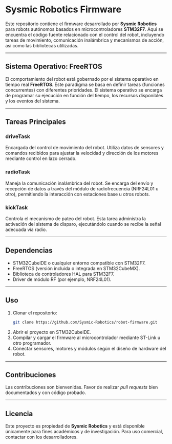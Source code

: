 # Sysmic Robotics Firmware

Este repositorio contiene el firmware desarrollado por **Sysmic Robotics** para robots autónomos basados en microcontroladores **STM32F7**. Aquí se encuentra el código fuente relacionado con el control del robot, incluyendo tareas de movimiento, comunicación inalámbrica y mecanismos de acción, así como las bibliotecas utilizadas.

---

## Sistema Operativo: FreeRTOS

El comportamiento del robot está gobernado por el sistema operativo en tiempo real **FreeRTOS**. Este paradigma se basa en definir tareas (funciones concurrentes) con diferentes prioridades. El sistema operativo se encarga de programar su ejecución en función del tiempo, los recursos disponibles y los eventos del sistema.

---

## Tareas Principales

### driveTask

Encargada del control de movimiento del robot. Utiliza datos de sensores y comandos recibidos para ajustar la velocidad y dirección de los motores mediante control en lazo cerrado.

### radioTask

Maneja la comunicación inalámbrica del robot. Se encarga del envío y recepción de datos a través del módulo de radiofrecuencia (NRF24L01 u otro), permitiendo la interacción con estaciones base u otros robots.

### kickTask

Controla el mecanismo de pateo del robot. Esta tarea administra la activación del sistema de disparo, ejecutándolo cuando se recibe la señal adecuada vía radio.

---

## Dependencias

- STM32CubeIDE o cualquier entorno compatible con STM32F7.
- FreeRTOS (versión incluida o integrada en STM32CubeMX).
- Biblioteca de controladores HAL para STM32F7.
- Driver de módulo RF (por ejemplo, NRF24L01).

---

## Uso

1. Clonar el repositorio:
   ```bash
   git clone https://github.com/Sysmic-Robotics/robot-firmware.git
   ```
2. Abrir el proyecto en STM32CubeIDE.
3. Compilar y cargar el firmware al microcontrolador mediante ST-Link u otro programador.
4. Conectar sensores, motores y módulos según el diseño de hardware del robot.

---

## Contribuciones

Las contribuciones son bienvenidas. Favor de realizar *pull requests* bien documentados y con código probado.

---

## Licencia

Este proyecto es propiedad de **Sysmic Robotics** y está disponible únicamente para fines académicos y de investigación. Para uso comercial, contactar con los desarrolladores.
